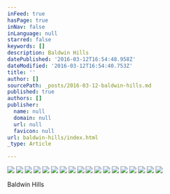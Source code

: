 ```yaml
---
inFeed: true
hasPage: true
inNav: false
inLanguage: null
starred: false
keywords: []
description: Baldwin Hills
datePublished: '2016-03-12T16:54:48.958Z'
dateModified: '2016-03-12T16:54:40.753Z'
title: ''
author: []
sourcePath: _posts/2016-03-12-baldwin-hills.md
published: true
authors: []
publisher:
  name: null
  domain: null
  url: null
  favicon: null
url: baldwin-hills/index.html
_type: Article

---
```

![](https://the-grid-user-content.s3-us-west-2.amazonaws.com/2902f024-d9cf-48e3-83f8-1c8e566dac60.jpg)
![](https://the-grid-user-content.s3-us-west-2.amazonaws.com/209469c0-ebeb-4391-9b2c-9caff922f69f.jpg)
![](https://the-grid-user-content.s3-us-west-2.amazonaws.com/23140184-c613-4136-a65e-54795bb7c65e.jpg)
![](https://the-grid-user-content.s3-us-west-2.amazonaws.com/e1e1c41b-cbe2-4a74-af18-993687ebf408.jpg)
![](https://the-grid-user-content.s3-us-west-2.amazonaws.com/384ae93b-4888-4ab6-89b6-d83ab02129ac.jpg)
![](https://the-grid-user-content.s3-us-west-2.amazonaws.com/af9569ae-97c9-4fbf-83fa-158017efa86c.jpg)
![](https://the-grid-user-content.s3-us-west-2.amazonaws.com/3213ab31-fa82-4a2a-8bfa-9d80ddb5f893.jpg)
![](https://the-grid-user-content.s3-us-west-2.amazonaws.com/f472dcc8-6d13-4ccf-b961-c83cfcee3f7c.jpg)
![](https://the-grid-user-content.s3-us-west-2.amazonaws.com/2951cf93-bcf2-4e97-94d2-fca8c40ff085.jpg)
![](https://the-grid-user-content.s3-us-west-2.amazonaws.com/4af00a52-521f-4da8-bb8c-b2acb3804de3.jpg)
![](https://the-grid-user-content.s3-us-west-2.amazonaws.com/865350ff-9b57-4b8e-9b19-75a3e5ba3b0d.jpg)
![](https://the-grid-user-content.s3-us-west-2.amazonaws.com/bf2ea0e8-3037-4545-9aef-5fea418c6b04.jpg)
![](https://the-grid-user-content.s3-us-west-2.amazonaws.com/9c24499d-0926-437d-9159-1839a44c40c0.jpg)
![](https://the-grid-user-content.s3-us-west-2.amazonaws.com/4b5044bc-cd5b-489a-a412-440b71fd19f5.jpg)
![](https://the-grid-user-content.s3-us-west-2.amazonaws.com/e8435231-25c2-4e6a-b254-42b08f4a5cab.jpg)
![](https://the-grid-user-content.s3-us-west-2.amazonaws.com/57c819ed-fe48-4c37-8f76-ddfa2c62a7ee.jpg)
![](https://the-grid-user-content.s3-us-west-2.amazonaws.com/dd27d9f1-b7ca-456d-b63a-77fa81381eae.jpg)
![](https://the-grid-user-content.s3-us-west-2.amazonaws.com/63647f17-768d-496d-abcf-c480a5923ddc.jpg)

Baldwin Hills